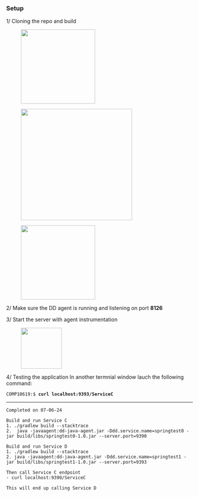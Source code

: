 ### Setup

1/ Cloning the repo and build 


<figure>
<img src="https://github.com/ptabasso2/springTest0/blob/master/Images/Readme1.png" width=auto height="200px">
</figure>


<figure>
<img src="https://github.com/ptabasso2/springTest0/blob/master/Images/Readme2.png" width=auto height="300px">
</figure>


<figure>
<img src="https://github.com/ptabasso2/springTest0/blob/master/Images/Readme3.png" width=auto height="200px">
</figure>




2/ Make sure the DD agent is running and listening on port **8126** 

3/ Start the server with agent instrumentation

<figure>
<img src="https://github.com/ptabasso2/springTest0/blob/master/Images/Readme4.png" width=auto height="110px">
</figure>


4/ Testing the application
In another termnial window lauch the following command:

<div class="highlight"><pre class="highlight" style="background-color: greydark;"><code style="font-size: 12.0px;">COMP10619:$ <span style="font-weight: bold">curl localhost:9393/ServiceC</span>
</code></pre></div>


---
```
Completed on 07-06-24

Build and run Service C
1. ./gradlew build --stacktrace
2.  java -javaagent:dd-java-agent.jar -Ddd.service.name=springtest0 -jar build/libs/springtest0-1.0.jar --server.port=9390

Build and run Service D
1. ./gradlew build --stacktrace
2. java -javaagent:dd-java-agent.jar -Ddd.service.name=springtest1 -jar build/libs/springtest1-1.0.jar --server.port=9393

Then call Service C endpoint
- curl localhost:9390/ServiceC

This will end up calling Service D
```
